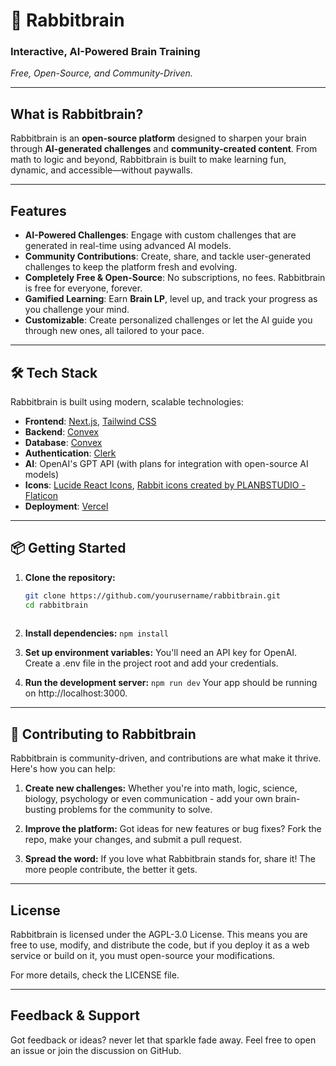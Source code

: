 # 🐇 Rabbitbrain

### **Interactive, AI-Powered Brain Training**  
*Free, Open-Source, and Community-Driven.*

---

## What is Rabbitbrain?

Rabbitbrain is an **open-source platform** designed to sharpen your brain through **AI-generated challenges** and **community-created content**. From math to logic and beyond, Rabbitbrain is built to make learning fun, dynamic, and accessible—without paywalls.

---

## Features

- **AI-Powered Challenges**: Engage with custom challenges that are generated in real-time using advanced AI models.
- **Community Contributions**: Create, share, and tackle user-generated challenges to keep the platform fresh and evolving.
- **Completely Free & Open-Source**: No subscriptions, no fees. Rabbitbrain is free for everyone, forever.
- **Gamified Learning**: Earn **Brain LP**, level up, and track your progress as you challenge your mind.
- **Customizable**: Create personalized challenges or let the AI guide you through new ones, all tailored to your pace.

---

## 🛠 Tech Stack

Rabbitbrain is built using modern, scalable technologies:

- **Frontend**: [Next.js](https://nextjs.org/), [Tailwind CSS](https://tailwindcss.com/)
- **Backend**: [Convex](https://www.convex.dev/)
- **Database**: [Convex](https://www.convex.dev/)
- **Authentication**: [Clerk](https://clerk.com/)
- **AI**: OpenAI's GPT API (with plans for integration with open-source AI models)
- **Icons**: [Lucide React Icons](https://lucide.dev/), [Rabbit icons created by PLANBSTUDIO - Flaticon](https://www.flaticon.com/free-icons/rabbit)
- **Deployment**: [Vercel](https://vercel.com/)

---

## 📦 Getting Started

1. **Clone the repository:**

   ```bash
   git clone https://github.com/yourusername/rabbitbrain.git
   cd rabbitbrain
  
2. **Install dependencies:**
   ```npm install```
3. **Set up environment variables:**
   You'll need an API key for OpenAI.
Create a .env file in the project root and add your credentials.
4. **Run the development server:**
  ```npm run dev```
Your app should be running on http://localhost:3000.

---

## 🧠 Contributing to Rabbitbrain
Rabbitbrain is community-driven, and contributions are what make it thrive. Here's how you can help:

1. **Create new challenges:**
Whether you're into math, logic, science, biology, psychology or even communication - add your own brain-busting problems for the community to solve.

2. **Improve the platform:**
Got ideas for new features or bug fixes? Fork the repo, make your changes, and submit a pull request.

3. **Spread the word:**
If you love what Rabbitbrain stands for, share it! The more people contribute, the better it gets.

---

## License

Rabbitbrain is licensed under the AGPL-3.0 License.
This means you are free to use, modify, and distribute the code, but if you deploy it as a web service or build on it, you must open-source your modifications.

For more details, check the LICENSE file.

---

## Feedback & Support

Got feedback or ideas? never let that sparkle fade away.
Feel free to open an issue or join the discussion on GitHub.

